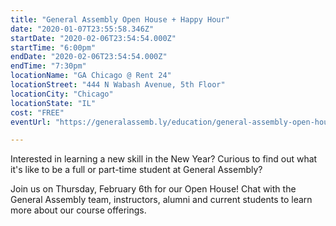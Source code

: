 ```yaml
---
title: "General Assembly Open House + Happy Hour"
date: "2020-01-07T23:55:58.346Z"
startDate: "2020-02-06T23:54:54.000Z"
startTime: "6:00pm"
endDate: "2020-02-06T23:54:54.000Z"
endTime: "7:30pm"
locationName: "GA Chicago @ Rent 24"
locationStreet: "444 N Wabash Avenue, 5th Floor"
locationCity: "Chicago"
locationState: "IL"
cost: "FREE"
eventUrl: "https://generalassemb.ly/education/general-assembly-open-house-happy-hour-737f5527-93ec-4486-84d0-66e9cf47ec56/chicago/97182"

---
```


Interested in learning a new skill in the New Year? Curious to find out what it's like to be a full or part-time student at General Assembly?

Join us on Thursday, February 6th for our Open House! Chat with the General Assembly team, instructors, alumni and current students to learn more about our course offerings.

